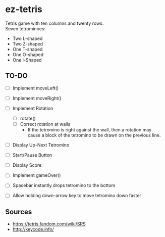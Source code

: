 # ez-tetris
Tetris game with ten columns and twenty rows.  
Seven tetrominoes:
- Two L-shaped
- Two Z-shaped
- One T-shaped
- One O-shaped
- One i-Shaped

## TO-DO
- [ ] Implement moveLeft()
- [ ] Implement moveRight()
- [ ] Implement Rotation
    - [ ] rotate()
    - [ ] Correct rotation at walls
        - If the tetromino is right against the wall, then a rotation may<br>
          cause a block of the tetromino to be drawn on the previous line.
- [ ] Display Up-Next Tetromino
- [ ] Start/Pause Button
- [ ] Display Score
- [ ] Implement gameOver()
- [ ] Spacebar instantly drops tetromino to the bottom
- [ ] Allow holding down-arrow key to move tetromino down faster


## Sources
- https://tetris.fandom.com/wiki/SRS
- http://keycode.info/
